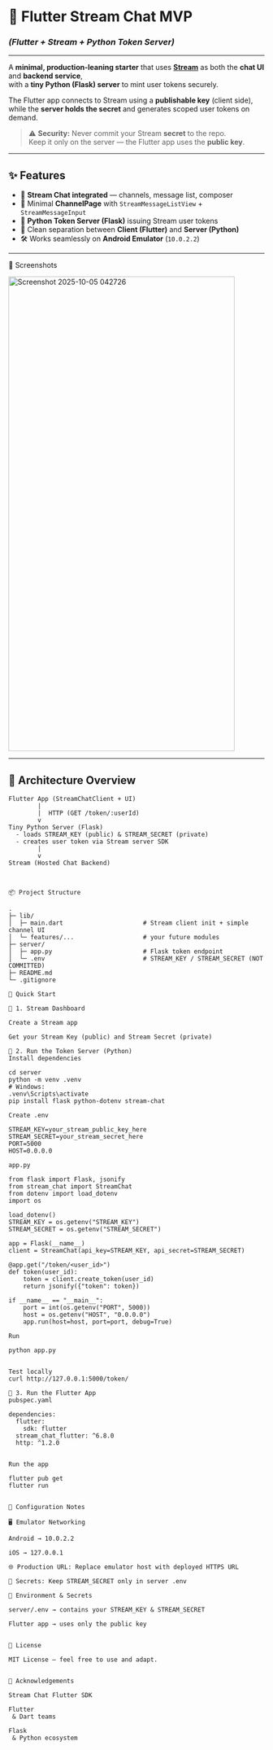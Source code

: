 # 📨 **Flutter Stream Chat MVP**
### *(Flutter + Stream + Python Token Server)*

---

A **minimal, production-leaning starter** that uses [**Stream**](https://getstream.io/) as both the **chat UI** and **backend service**,  
with a **tiny Python (Flask) server** to mint user tokens securely.

The Flutter app connects to Stream using a **publishable key** (client side),  
while the **server holds the secret** and generates scoped user tokens on demand.

> ⚠️ **Security:** Never commit your Stream **secret** to the repo.  
> Keep it only on the server — the Flutter app uses the **public key**.

---

## ✨ **Features**
- 🔌 **Stream Chat integrated** — channels, message list, composer  
- 🧪 Minimal **ChannelPage** with `StreamMessageListView` + `StreamMessageInput`  
- 🔐 **Python Token Server (Flask)** issuing Stream user tokens  
- 🧱 Clean separation between **Client (Flutter)** and **Server (Python)**  
- 🛠️ Works seamlessly on **Android Emulator** (`10.0.2.2`)

---


📸 Screenshots

<img width="445" height="933" alt="Screenshot 2025-10-05 042726" src="https://github.com/user-attachments/assets/9e74786d-f67c-4123-aae4-f7a05f4c1a19" />

---

## 🧭 **Architecture Overview**
```text
Flutter App (StreamChatClient + UI)
        |
        |  HTTP (GET /token/:userId)
        v
Tiny Python Server (Flask)
  - loads STREAM_KEY (public) & STREAM_SECRET (private)
  - creates user token via Stream server SDK
        |
        v
Stream (Hosted Chat Backend)



📦 Project Structure

.
├─ lib/
│  ├─ main.dart                      # Stream client init + simple channel UI
│  └─ features/...                   # your future modules
├─ server/
│  ├─ app.py                         # Flask token endpoint
│  └─ .env                           # STREAM_KEY / STREAM_SECRET (NOT COMMITTED)
├─ README.md
└─ .gitignore

🚀 Quick Start

🧩 1. Stream Dashboard

Create a Stream app

Get your Stream Key (public) and Stream Secret (private)

🧩 2. Run the Token Server (Python)
Install dependencies

cd server
python -m venv .venv
# Windows:
.venv\Scripts\activate
pip install flask python-dotenv stream-chat

Create .env

STREAM_KEY=your_stream_public_key_here
STREAM_SECRET=your_stream_secret_here
PORT=5000
HOST=0.0.0.0

app.py

from flask import Flask, jsonify
from stream_chat import StreamChat
from dotenv import load_dotenv
import os

load_dotenv()
STREAM_KEY = os.getenv("STREAM_KEY")
STREAM_SECRET = os.getenv("STREAM_SECRET")

app = Flask(__name__)
client = StreamChat(api_key=STREAM_KEY, api_secret=STREAM_SECRET)

@app.get("/token/<user_id>")
def token(user_id):
    token = client.create_token(user_id)
    return jsonify({"token": token})

if __name__ == "__main__":
    port = int(os.getenv("PORT", 5000))
    host = os.getenv("HOST", "0.0.0.0")
    app.run(host=host, port=port, debug=True)

Run

python app.py


Test locally
curl http://127.0.0.1:5000/token/

🧩 3. Run the Flutter App
pubspec.yaml

dependencies:
  flutter:
    sdk: flutter
  stream_chat_flutter: ^6.8.0
  http: ^1.2.0


Run the app

flutter pub get
flutter run


🔧 Configuration Notes

🖥️ Emulator Networking

Android → 10.0.2.2

iOS → 127.0.0.1

🌐 Production URL: Replace emulator host with deployed HTTPS URL

🔐 Secrets: Keep STREAM_SECRET only in server .env

🧹 Environment & Secrets

server/.env → contains your STREAM_KEY & STREAM_SECRET

Flutter app → uses only the public key


📄 License

MIT License — feel free to use and adapt.


🙏 Acknowledgements

Stream Chat Flutter SDK

Flutter
 & Dart teams

Flask
 & Python ecosystem
